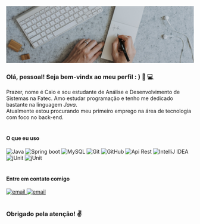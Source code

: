 <img src="https://github.com/CaioRobertoAbreu/CaioRobertoAbreu/blob/master/meu_banner.png" alt="meu_banner" />

### Olá, pessoal! Seja bem-vindx ao meu perfil : ) :wave: :computer:

Prazer, nome é Caio e sou estudante de Análise e Desenvolvimento 
de Sistemas na Fatec. Amo estudar programação e tenho me 
dedicado bastante na linguagem  *Java*.  
Atualmente estou procurando meu primeiro emprego na área de 
tecnologia com foco no back-end.
#  
 
#### O que eu uso

<div>
    <img src="https://img.shields.io/badge/java-%23ED8B00.svg?&style=for-the-badge&logo=java&logoColor=white" alt="Java">
    <img src="https://img.shields.io/badge/spring%20-%236DB33F.svg?&style=for-the-badge&logo=spring&logoColor=white" alt="Spring boot">
    <img src="https://img.shields.io/badge/mysql-%2300f.svg?&style=for-the-badge&logo=mysql&logoColor=white" alt="MySQL">
    <img src="https://img.shields.io/badge/git%20-%23F05033.svg?&style=for-the-badge&logo=git&logoColor=white" alt="Git">
    <img src="https://img.shields.io/badge/github-%23100000.svg?&style=for-the-badge&logo=github&logoColor=white" alt="GitHub">
    <img src="https://img.shields.io/badge/Rest API-0096D6?logo=&logoColor=white&style=for-the-badge"  alt="Api Rest">
    <img src="https://img.shields.io/badge/IntelliJ-000000?logo=&logoColor=white&style=for-the-badge" alt="IntelliJ IDEA">
    <img src="https://img.shields.io/badge/JUnit-A42E2B?logo=&logoColor=white&style=for-the-badge" alt="jUnit">
    <img src="https://img.shields.io/badge/Mockito-7EBD00?logo=&logoColor=white&style=for-the-badge" alt="jUnit">
</div>

#

#### Entre em contato comigo

<div>
    <a href="https://www.linkedin.com/in/caioabreudev/" target="_blank">
        <img src="https://img.shields.io/badge/linkedin-%230077B5.svg?&style=for-the-badge&logo=linkedin&logoColor=white" alt="email"> 
    </a>
    <a href="mailto:caio3015@hotmail.com">
        <img src="https://img.shields.io/badge/Microsoft%20Outlook-0078D4?logo=microsoft-outlook&logoColor=white&style=for-the-badge" alt="email"> 
    </a>
</div>

#

### Obrigado pela atenção!  :v: